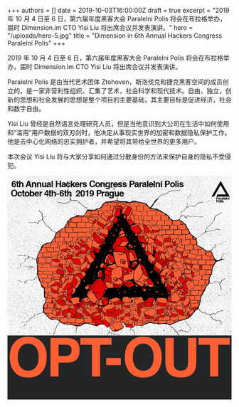 +++
authors = []
date = 2019-10-03T16:00:00Z
draft = true
excerpt = "2019 年 10 月 4 日至 6 日，第六届年度黑客大会 Paralelni Polis 将会在布拉格举办，届时 Dimension.im CTO Yisi Liu 将出席会议并发表演讲。"
hero = "/uploads/hero-5.jpg"
title = "Dimension in 6th Annual Hackers Congress Paralelní Polis"
+++

2019 年 10 月 4 日至 6 日，第六届年度黑客大会 Paralelni Polis 将会在布拉格举办，届时 Dimension.im CTO Yisi Liu 将出席会议并发表演讲。

Paralelní Polis 是由当代艺术团体 Ztohoven，斯洛伐克和捷克黑客空间的成员创立的，是一家非营利性组织。汇集了艺术，社会科学和现代技术。自由，独立，创新的思想和社会发展的思想是整个项目的主要基础，其主要目标是促进经济，社会和数字自由。

Yisi Liu 曾经是自然语言处理研究人员，但是当他意识到大公司在生活中如何使用和“滥用”用户数据的双刃剑时，他决定从事现实世界的加密和数据隐私保护工作。他是去中心化网络的忠实拥护者，并希望将其带给全世界的更多用户。

本次会议 Yisi Liu 将与大家分享如何通过分散身份的方法来保护自身的隐私不受侵犯。

![](/uploads/1-1.jpg)
